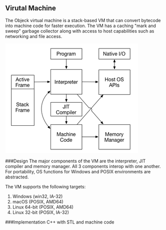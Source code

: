 ## Virutal Machine
The Objeck virtual machine is a stack-based VM that can convert bytecode into machine code for faster execution. The VM has a caching "mark and sweep" garbage collector along with access to host capabilities such as networking and file access.

![alt text](../../images/design3.png "Objeck VM")

###Design
The major components of the VM are the interpreter, JIT compiler and memory manager. All 3 components interop with one another. For portability, OS functions for Windows and POSIX environments are abstracted.

The VM supports the following targets:

1. Windows (win32, IA-32)
2. macOS (POSIX, AMD64)
3. Linux 64-bit (POSIX, AMD64)
4. Linux 32-bit (POSIX, IA-32)

###Implementation
C++ with STL and machine code